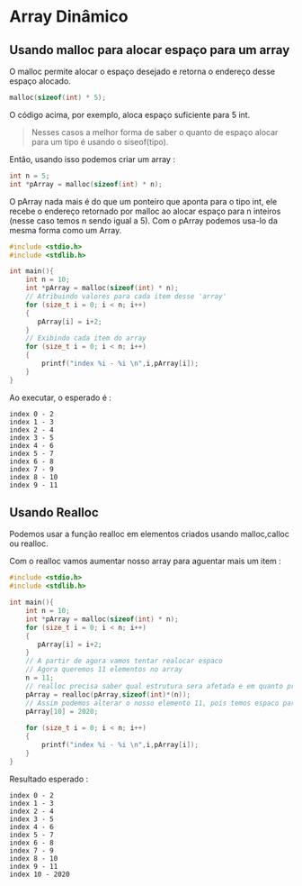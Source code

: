 # Array Dinâmico

## Usando malloc para alocar espaço para um array

O malloc permite alocar o espaço desejado e retorna o endereço desse espaço alocado.

```c
malloc(sizeof(int) * 5);
```

O código acima, por exemplo, aloca espaço suficiente para 5 int.

> Nesses casos a melhor forma de saber o quanto de espaço alocar para um tipo é usando o siseof(tipo).

Então, usando isso podemos criar um array :

```c
int n = 5;
int *pArray = malloc(sizeof(int) * n);
```

O pArray nada mais é do que um ponteiro que aponta para o tipo int, ele recebe o endereço retornado por malloc ao alocar espaço para n inteiros (nesse caso temos n sendo igual a 5). Com o pArray podemos usa-lo da mesma forma como um Array.

```c
#include <stdio.h>
#include <stdlib.h>

int main(){
    int n = 10;
    int *pArray = malloc(sizeof(int) * n);
    // Atribuindo valores para cada item desse 'array'
    for (size_t i = 0; i < n; i++)
    {
       pArray[i] = i+2;
    }
    // Exibindo cada item do array
    for (size_t i = 0; i < n; i++)
    {
        printf("index %i - %i \n",i,pArray[i]);
    }
}
```

Ao executar, o esperado é :

```
index 0 - 2 
index 1 - 3 
index 2 - 4 
index 3 - 5 
index 4 - 6 
index 5 - 7 
index 6 - 8 
index 7 - 9 
index 8 - 10 
index 9 - 11
```

 ## Usando Realloc

Podemos usar a função realloc em elementos criados usando malloc,calloc ou realloc.

Com o realloc vamos aumentar nosso array para aguentar mais um item : 

```c
#include <stdio.h>
#include <stdlib.h>

int main(){
    int n = 10;
    int *pArray = malloc(sizeof(int) * n);
    for (size_t i = 0; i < n; i++)
    {
       pArray[i] = i+2;
    }
	// A partir de agora vamos tentar realocar espaco
    // Agora queremos 11 elementos no array
    n = 11;
    // realloc precisa saber qual estrutura sera afetada e em quanto precisa alterar 
    pArray = realloc(pArray,sizeof(int)*(n)); 
    // Assim podemos alterar o nosso elemento 11, pois temos espaco para isso
    pArray[10] = 2020;
    
    for (size_t i = 0; i < n; i++)
    {
        printf("index %i - %i \n",i,pArray[i]);
    }   
}
```

Resultado esperado :

```
index 0 - 2 
index 1 - 3 
index 2 - 4 
index 3 - 5 
index 4 - 6 
index 5 - 7 
index 6 - 8 
index 7 - 9 
index 8 - 10 
index 9 - 11 
index 10 - 2020
```

